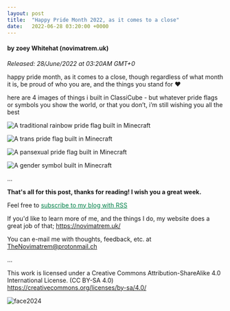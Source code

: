 ```yaml
---
layout: post
title:  "Happy Pride Month 2022, as it comes to a close"
date:   2022-06-28 03:20:00 +0000
---
```

#### by zoey Whitehat (novimatrem.uk)
*Released: 28/June/2022 at 03:20AM GMT+0*

happy pride month, as it comes to a close, though regardless of what month it is, be proud of who you are, and the things you stand for ♥

here are 4 images of things i built in ClassiCube - but whatever pride flags or symbols you show the world, or that you don’t, i’m still wishing you all the best

![A traditional rainbow pride flag built in Minecraft](https://gitlab.com/Novimatrem/blog/-/raw/master/_postImagesUsed/pride2022_1.jpg)

![A trans pride flag built in Minecraft](https://gitlab.com/Novimatrem/blog/-/raw/master/_postImagesUsed/pride2022_2.jpg)

![A pansexual pride flag built in Minecraft](https://gitlab.com/Novimatrem/blog/-/raw/master/_postImagesUsed/pride2022_3.jpg)

![A gender symbol built in Minecraft](https://gitlab.com/Novimatrem/blog/-/raw/master/_postImagesUsed/pride2022_4.jpg)

...

**That's all for this post, thanks for reading! I wish you a great week.**

Feel free to <a href="https://novimatrem.gitlab.io/blog/feed.xml" style="color: #008148" target="_blank">subscribe to my blog with RSS</a>

If you'd like to learn more of me, and the things I do, my website does a great job of that; <a href="https://novimatrem.uk/" style="color: #008148" target="_blank">https://novimatrem.uk/</a>

You can e-mail me with thoughts, feedback, etc. at [TheNovimatrem@protonmail.ch](mailto:TheNovimatrem@protonmail.ch)

...

This work is licensed under a Creative Commons Attribution-ShareAlike 4.0 International License. (CC BY-SA 4.0)
<a href="https://creativecommons.org/licenses/by-sa/4.0/" style="color: #008148" target="_blank">https://creativecommons.org/licenses/by-sa/4.0/</a>

![face2024](https://gitlab.com/Novimatrem/blog/-/raw/master/face2024.png)
